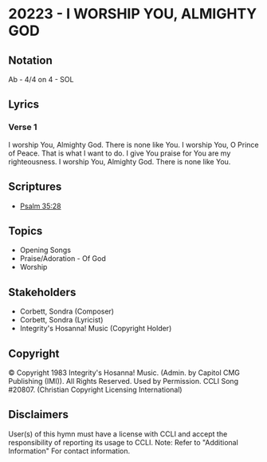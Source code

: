 # 20223 - I WORSHIP YOU, ALMIGHTY GOD

## Notation

Ab - 4/4 on 4 - SOL

## Lyrics

### Verse 1

I worship You, Almighty God. There is none like You. I worship You, O Prince of Peace. That is what I want to do. I give You praise for You are my righteousness. I worship You, Almighty God. There is none like You.


## Scriptures

- [Psalm 35:28](https://www.biblegateway.com/passage/?search=Psalm%2035%3A28)

## Topics

- Opening Songs
- Praise/Adoration - Of God
- Worship

## Stakeholders

- Corbett, Sondra (Composer)
- Corbett, Sondra (Lyricist)
- Integrity's Hosanna! Music (Copyright Holder)

## Copyright

© Copyright 1983 Integrity's Hosanna! Music. (Admin. by Capitol CMG Publishing (IMI)). All Rights Reserved. Used by Permission. CCLI Song #20807.
(Christian Copyright Licensing International)

## Disclaimers

User(s) of this hymn must have a license with CCLI and accept the responsibility of reporting its usage to CCLI.
Note: Refer to "Additional Information" For contact information.

